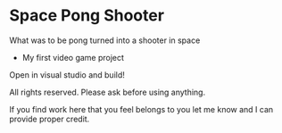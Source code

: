 # Space Pong Shooter
What was to be pong turned into a shooter in space

- My first video game project 

Open in visual studio and build!

All rights reserved. Please ask before using anything.

If you find work here that you feel belongs to you let me know and I can provide proper credit.
